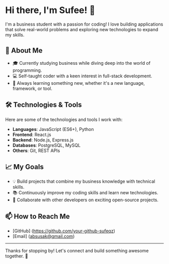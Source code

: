 # Hi there, I'm Sufee! 👋

I'm a business student with a passion for coding! I love building applications that solve real-world problems and exploring new technologies to expand my skills.

## 🚀 About Me

- 🎓 Currently studying business while diving deep into the world of programming.
- 💻 Self-taught coder with a keen interest in full-stack development.
- 🌱 Always learning something new, whether it's a new language, framework, or tool.

## 🛠 Technologies & Tools

Here are some of the technologies and tools I work with:

- **Languages**: JavaScript (ES6+), Python
- **Frontend**: React.js
- **Backend**: Node.js, Express.js
- **Databases**: PostgreSQL, MySQL
- **Others**: Git, REST APIs

## 📈 My Goals

- 💡 Build projects that combine my business knowledge with technical skills.
- 📚 Continuously improve my coding skills and learn new technologies.
- 🤝 Collaborate with other developers on exciting open-source projects.

## 📫 How to Reach Me

- [GitHub] (https://github.com/your-github-sufeqz)
- [Email] (absusak@gmail.com)

---

Thanks for stopping by! Let's connect and build something awesome together. 🚀

